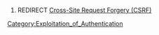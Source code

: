 1.  REDIRECT [Cross-Site Request Forgery
    (CSRF)](Cross-Site_Request_Forgery_\(CSRF\) "wikilink")

[Category:Exploitation_of_Authentication](Category:Exploitation_of_Authentication "wikilink")